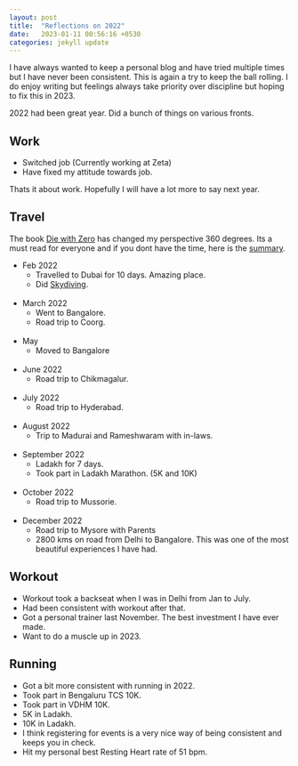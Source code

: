 ```yaml
---
layout: post
title:  "Reflections on 2022"
date:   2023-01-11 00:56:16 +0530
categories: jekyll update
---
```


I have always wanted to keep a personal blog and have tried multiple times but I have never been consistent. This is again a try to keep the ball rolling. I do enjoy writing but feelings always take priority over discipline but hoping to fix this in 2023. 

2022 had been great year. Did a bunch of things on various fronts. 

## Work 
- Switched job (Currently working at Zeta)
- Have fixed my attitude towards job. 

Thats it about work. Hopefully I will have a lot more to say next year. 

## Travel 
The book [Die with Zero][Die with Zero] has changed my perspective 360 degrees. Its a must read for everyone and if you dont have the time, here is the [summary][summary]. 
- Feb 2022
    - Travelled to Dubai for 10 days. Amazing place. 
    - Did [Skydiving][Skydiving].
<br/><br/>
- March 2022 
    - Went to Bangalore. 
    - Road trip to Coorg. 
<br/><br/>
- May 
    - Moved to Bangalore 
<br/><br/>
- June 2022
    - Road trip to Chikmagalur.
<br/><br/>
- July 2022
    - Road trip to Hyderabad. 
<br/><br/>
- August 2022
    - Trip to Madurai and Rameshwaram with in-laws. 
<br/><br/>
- September 2022
    - Ladakh for 7 days. 
    - Took part in Ladakh Marathon. (5K and 10K)
<br/><br/>
- October 2022
    - Road trip to Mussorie. 
<br/><br/>
- December 2022
    - Road trip to Mysore with Parents
    - 2800 kms on road from Delhi to Bangalore. This was one of the most beautiful experiences I have had. 


## Workout 
- Workout took a backseat when I was in Delhi from Jan to July. 
- Had been consistent with workout after that. 
- Got a personal trainer last November. The best investment I have ever made. 
- Want to do a muscle up in 2023. 

## Running 
- Got a bit more consistent with running in 2022. 
- Took part in Bengaluru TCS 10K. 
- Took part in VDHM 10K. 
- 5K in Ladakh.
- 10K in Ladakh.
- I think registering for events is a very nice way of being consistent and keeps you in check. 
- Hit my personal best Resting Heart rate of 51 bpm. 

    
[Die with Zero]: https://www.amazon.in/Die-Zero-Getting-Your-Money/dp/0358099765
[summary]: https://lalitdudheria.substack.com/p/i-want-to-die-with-zero
[Skydiving]: https://www.youtube.com/watch?v=x0um82uEMtU&ab_channel=LalitDudheria  